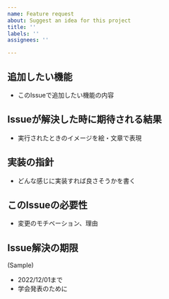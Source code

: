```yaml
---
name: Feature request
about: Suggest an idea for this project
title: ''
labels: ''
assignees: ''

---
```


## 追加したい機能
- このIssueで追加したい機能の内容

## Issueが解決した時に期待される結果
- 実行されたときのイメージを絵・文章で表現

## 実装の指針
- どんな感じに実装すれば良さそうかを書く

## このIssueの必要性
- 変更のモチベーション、理由

## Issue解決の期限
(Sample)
- 2022/12/01まで
- 学会発表のために
 
